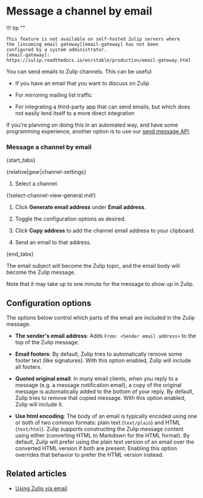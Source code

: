 # Message a channel by email

!!! tip ""

    This feature is not available on self-hosted Zulip servers where
    the [incoming email gateway][email-gateway] has not been
    configured by a system administrator.
    [email-gateway]: https://zulip.readthedocs.io/en/stable/production/email-gateway.html

You can send emails to Zulip channels. This can be useful:

* If you have an email that you want to discuss on Zulip

* For mirroring mailing list traffic

* For integrating a third-party app that can send emails, but which does not
  easily lend itself to a more direct integration

If you're planning on doing this in an automated way, and have some
programming experience, another option is to use our [send message
API](/api/send-message).

### Message a channel by email

{start_tabs}

{relative|gear|channel-settings}

1. Select a channel.

{!select-channel-view-general.md!}

1. Click **Generate email address** under **Email address**.

1. Toggle the configuration options as desired.

1. Click **Copy address** to add the channel email address to your clipboard.

1. Send an email to that address.

{end_tabs}

The email subject will become the Zulip topic, and the email body will
become the Zulip message.

Note that it may take up to one minute for the message to show
up in Zulip.

## Configuration options

The options below control which parts of the email are included in the
Zulip message.

* **The sender's email address**: Adds `From: <Sender email address>` to
  the top of the Zulip message.

* **Email footers**: By default, Zulip tries to automatically remove some footer
  text (like signatures). With this option enabled, Zulip will include all footers.

* **Quoted original email**: In many email clients, when you reply to a message
  (e.g. a message notification email), a copy of the original message is
  automatically added to the bottom of your reply. By default, Zulip tries
  to remove that copied message. With this option enabled, Zulip will include it.

* **Use html encoding**: The body of an email is typically encoded using
  one or both of two common formats: plain text (`text/plain`) and
  HTML (`text/html`).  Zulip supports constructing the Zulip message
  content using either (converting HTML to Markdown for the HTML
  format).  By default, Zulip will prefer using the plain text version
  of an email over the converted HTML version if both are present.
  Enabling this option overrides that behavior to prefer the HTML version
  instead.

## Related articles

* [Using Zulip via email](/help/using-zulip-via-email)
